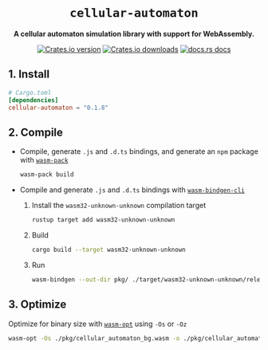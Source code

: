 <div align="center">
  <h1><code>cellular-automaton</code></h1>

  <p>
    <strong>A cellular automaton simulation library with support for WebAssembly.</strong>
  </p>

  <p>
    <a href="https://crates.io/crates/cellular-automaton"><img alt="Crates.io version" src="https://img.shields.io/crates/v/cellular-automaton?style=flat-square&logo=rust"></a>
    <a href="https://crates.io/crates/cellular-automaton"><img alt="Crates.io downloads" src="https://img.shields.io/crates/d/cellular-automaton?style=flat-square&label=crates.io downloads"></a>
    <a href="https://docs.rs/cellular-automaton"><img src="https://img.shields.io/badge/docs.rs-latest-blue.svg?style=flat-square" alt="docs.rs docs" /></a>
  </p>
</div>

## 1. Install

```toml
# Cargo.toml
[dependencies]
cellular-automaton = "0.1.8"
```

## 2. Compile

- Compile, generate `.js` and `.d.ts` bindings, and generate an `npm` package with [`wasm-pack`](https://github.com/rustwasm/wasm-pack)

  ```sh
  wasm-pack build
  ```

- Compile and generate `.js` and `.d.ts` bindings with [`wasm-bindgen-cli`](https://rustwasm.github.io/wasm-bindgen/reference/cli.html)

    1. Install the `wasm32-unknown-unknown` compilation target

        ```sh
        rustup target add wasm32-unknown-unknown
        ```

    2. Build

        ```sh
        cargo build --target wasm32-unknown-unknown
        ```

    3. Run

        ```sh
        wasm-bindgen --out-dir pkg/ ./target/wasm32-unknown-unknown/release/cellular_automaton.wasm
        ```

## 3. Optimize

Optimize for binary size with [`wasm-opt`](https://github.com/WebAssembly/binaryen) using `-Os` or `-Oz`

```sh
wasm-opt -Os ./pkg/cellular_automaton_bg.wasm -o ./pkg/cellular_automaton_bg.wasm
```
